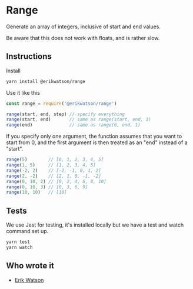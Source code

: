 # Range

Generate an array of integers, inclusive of start and end values.

Be aware that this does not work with floats, and is rather slow.


## Instructions

Install

```sh
yarn install @erikwatson/range
```

Use it like this

```javascript
const range = require('@erikwatson/range')

range(start, end, step) // specify everything
range(start, end)       // same as range(start, end, 1)
range(end)              // same as range(0, end, 1)
```

If you specify only one argument, the function assumes that you want to start
from 0, and the first argument is then treated as an "end" instead of a
"start".

```javascript
range(5)        // [0, 1, 2, 3, 4, 5]
range(1, 5)     // [1, 2, 3, 4, 5]
range(-2, 2)    // [-2, -1, 0, 1, 2]
range(2, -2)    // [2, 1, 0, -1, -2]
range(0, 10, 2) // [0, 2, 4, 6, 8, 10]
range(0, 10, 3) // [0, 3, 6, 9]
range(10, 10)   // [10]
```

## Tests

We use Jest for testing, it's installed locally but we have a test and watch command set up.

```sh
yarn test
yarn watch
```

## Who wrote it

  + [Erik Watson](http://erikwatson.me)

